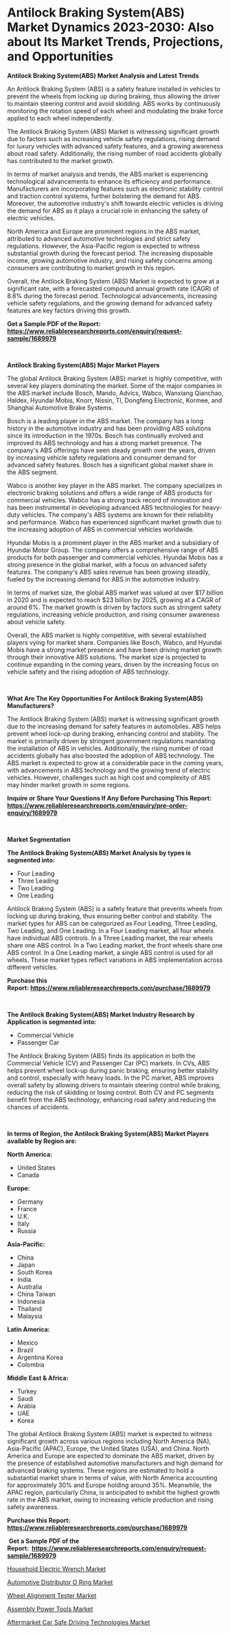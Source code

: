 <p><h1>Antilock Braking System(ABS) Market Dynamics 2023-2030: Also about Its Market Trends, Projections, and Opportunities</h1></p><p><strong>Antilock Braking System(ABS) Market Analysis and Latest Trends</strong></p>
<p><p>An Antilock Braking System (ABS) is a safety feature installed in vehicles to prevent the wheels from locking up during braking, thus allowing the driver to maintain steering control and avoid skidding. ABS works by continuously monitoring the rotation speed of each wheel and modulating the brake force applied to each wheel independently.</p><p>The Antilock Braking System (ABS) Market is witnessing significant growth due to factors such as increasing vehicle safety regulations, rising demand for luxury vehicles with advanced safety features, and a growing awareness about road safety. Additionally, the rising number of road accidents globally has contributed to the market growth.</p><p>In terms of market analysis and trends, the ABS market is experiencing technological advancements to enhance its efficiency and performance. Manufacturers are incorporating features such as electronic stability control and traction control systems, further bolstering the demand for ABS. Moreover, the automotive industry's shift towards electric vehicles is driving the demand for ABS as it plays a crucial role in enhancing the safety of electric vehicles.</p><p>North America and Europe are prominent regions in the ABS market, attributed to advanced automotive technologies and strict safety regulations. However, the Asia-Pacific region is expected to witness substantial growth during the forecast period. The increasing disposable income, growing automotive industry, and rising safety concerns among consumers are contributing to market growth in this region.</p><p>Overall, the Antilock Braking System (ABS) Market is expected to grow at a significant rate, with a forecasted compound annual growth rate (CAGR) of 8.8% during the forecast period. Technological advancements, increasing vehicle safety regulations, and the growing demand for advanced safety features are key factors driving this growth.</p></p>
<p><strong>Get a Sample PDF of the Report:&nbsp; <a href="https://www.reliableresearchreports.com/enquiry/request-sample/1689979">https://www.reliableresearchreports.com/enquiry/request-sample/1689979</a></strong></p>
<p>&nbsp;</p>
<p><strong>Antilock Braking System(ABS) Major Market Players</strong></p>
<p><p>The global Antilock Braking System (ABS) market is highly competitive, with several key players dominating the market. Some of the major companies in the ABS market include Bosch, Mando, Advics, Wabco, Wanxiang Qianchao, Haldex, Hyundai Mobis, Knorr, Nissin, TI, Dongfeng Electronic, Kormee, and Shanghai Automotive Brake Systems.</p><p>Bosch is a leading player in the ABS market. The company has a long history in the automotive industry and has been providing ABS solutions since its introduction in the 1970s. Bosch has continually evolved and improved its ABS technology and has a strong market presence. The company's ABS offerings have seen steady growth over the years, driven by increasing vehicle safety regulations and consumer demand for advanced safety features. Bosch has a significant global market share in the ABS segment.</p><p>Wabco is another key player in the ABS market. The company specializes in electronic braking solutions and offers a wide range of ABS products for commercial vehicles. Wabco has a strong track record of innovation and has been instrumental in developing advanced ABS technologies for heavy-duty vehicles. The company's ABS systems are known for their reliability and performance. Wabco has experienced significant market growth due to the increasing adoption of ABS in commercial vehicles worldwide.</p><p>Hyundai Mobis is a prominent player in the ABS market and a subsidiary of Hyundai Motor Group. The company offers a comprehensive range of ABS products for both passenger and commercial vehicles. Hyundai Mobis has a strong presence in the global market, with a focus on advanced safety features. The company's ABS sales revenue has been growing steadily, fueled by the increasing demand for ABS in the automotive industry.</p><p>In terms of market size, the global ABS market was valued at over $17 billion in 2020 and is expected to reach $23 billion by 2025, growing at a CAGR of around 6%. The market growth is driven by factors such as stringent safety regulations, increasing vehicle production, and rising consumer awareness about vehicle safety.</p><p>Overall, the ABS market is highly competitive, with several established players vying for market share. Companies like Bosch, Wabco, and Hyundai Mobis have a strong market presence and have been driving market growth through their innovative ABS solutions. The market size is projected to continue expanding in the coming years, driven by the increasing focus on vehicle safety and the rising adoption of ABS technology.</p></p>
<p>&nbsp;</p>
<p><strong>What Are The Key Opportunities For Antilock Braking System(ABS) Manufacturers?</strong></p>
<p><p>The Antilock Braking System (ABS) market is witnessing significant growth due to the increasing demand for safety features in automobiles. ABS helps prevent wheel lock-up during braking, enhancing control and stability. The market is primarily driven by stringent government regulations mandating the installation of ABS in vehicles. Additionally, the rising number of road accidents globally has also boosted the adoption of ABS technology. The ABS market is expected to grow at a considerable pace in the coming years, with advancements in ABS technology and the growing trend of electric vehicles. However, challenges such as high cost and complexity of ABS may hinder market growth in some regions.</p></p>
<p><strong>Inquire or Share Your Questions If Any Before Purchasing This Report: <a href="https://www.reliableresearchreports.com/enquiry/pre-order-enquiry/1689979">https://www.reliableresearchreports.com/enquiry/pre-order-enquiry/1689979</a></strong></p>
<p>&nbsp;</p>
<p><strong>Market Segmentation</strong></p>
<p><strong>The Antilock Braking System(ABS) Market Analysis by types is segmented into:</strong></p>
<p><ul><li>Four Leading</li><li>Three Leading</li><li>Two Leading</li><li>One Leading</li></ul></p>
<p><p>Antilock Braking System (ABS) is a safety feature that prevents wheels from locking up during braking, thus ensuring better control and stability. The market types for ABS can be categorized as Four Leading, Three Leading, Two Leading, and One Leading. In a Four Leading market, all four wheels have individual ABS controls. In a Three Leading market, the rear wheels share one ABS control. In a Two Leading market, the front wheels share one ABS control. In a One Leading market, a single ABS control is used for all wheels. These market types reflect variations in ABS implementation across different vehicles.</p></p>
<p><strong>Purchase this Report:&nbsp;<a href="https://www.reliableresearchreports.com/purchase/1689979">https://www.reliableresearchreports.com/purchase/1689979</a></strong></p>
<p>&nbsp;</p>
<p><strong>The Antilock Braking System(ABS) Market Industry Research by Application is segmented into:</strong></p>
<p><ul><li>Commercial Vehicle</li><li>Passenger Car</li></ul></p>
<p><p>The Antilock Braking System (ABS) finds its application in both the Commercial Vehicle (CV) and Passenger Car (PC) markets. In CVs, ABS helps prevent wheel lock-up during panic braking, ensuring better stability and control, especially with heavy loads. In the PC market, ABS improves overall safety by allowing drivers to maintain steering control while braking, reducing the risk of skidding or losing control. Both CV and PC segments benefit from the ABS technology, enhancing road safety and reducing the chances of accidents.</p></p>
<p>&nbsp;</p>
<p><strong>In terms of Region, the Antilock Braking System(ABS) Market Players available by Region are:</strong></p>
<p>
    <p> <strong> North America: </strong>
        <ul>
            <li>United States</li>
            <li>Canada</li>
        </ul>
        </p> 
    <p> <strong> Europe: </strong>
        <ul>
            <li>Germany</li>
            <li>France</li>
            <li>U.K.</li>
            <li>Italy</li>
            <li>Russia</li>
        </ul>
        </p> 
    <p> <strong> Asia-Pacific: </strong>
        <ul>
            <li>China</li>
            <li>Japan</li>
            <li>South Korea</li>
            <li>India</li>
            <li>Australia</li>
            <li>China Taiwan</li>
            <li>Indonesia</li>
            <li>Thailand</li>
            <li>Malaysia</li>
        </ul>
        </p> 
    <p> <strong> Latin America: </strong>
        <ul>
            <li>Mexico</li>
            <li>Brazil</li>
            <li>Argentina Korea</li>
            <li>Colombia</li>
        </ul>
        </p> 
    <p> <strong> Middle East & Africa: </strong>
        <ul>
            <li>Turkey</li>
            <li>Saudi</li>
            <li>Arabia</li>
            <li>UAE</li>
            <li>Korea</li>
        </ul>
    </p>
    </p>
<p><p>The global Antilock Braking System (ABS) market is expected to witness significant growth across various regions including North America (NA), Asia-Pacific (APAC), Europe, the United States (USA), and China. North America and Europe are expected to dominate the ABS market, driven by the presence of established automotive manufacturers and high demand for advanced braking systems. These regions are estimated to hold a substantial market share in terms of value, with North America accounting for approximately 30% and Europe holding around 35%. Meanwhile, the APAC region, particularly China, is anticipated to exhibit the highest growth rate in the ABS market, owing to increasing vehicle production and rising safety awareness.</p></p>
<p><strong>Purchase this Report: <a href="https://www.reliableresearchreports.com/purchase/1689979">https://www.reliableresearchreports.com/purchase/1689979</a></strong></p>
<p>&nbsp;<strong>Get a Sample PDF of the Report:&nbsp;&nbsp;<a href="https://www.reliableresearchreports.com/enquiry/request-sample/1689979">https://www.reliableresearchreports.com/enquiry/request-sample/1689979</a></strong></p>
<p><strong></strong></p>
<p><p><a href="https://medium.com/@colinom786578/household-electric-wrench-market-insights-into-market-cagr-market-trends-and-growth-strategies-7559ad44f05b">Household Electric Wrench Market</a></p><p><a href="https://www.linkedin.com/pulse/automotive-distributor-o-ring-market-size-share-global-rsc3e/">Automotive Distributor O Ring Market</a></p><p><a href="https://github.com/prosalinda88/Market-Research-Report-List-1/blob/main/wheel-alignment-tester-market.md">Wheel Alignment Tester Market</a></p><p><a href="https://medium.com/@bradomar67436/assembly-power-tools-market-size-and-market-trends-complete-industry-overview-2023-to-2030-be0d10ae59e9">Assembly Power Tools Market</a></p><p><a href="https://github.com/jonneygiverf/Market-Research-Report-List-1/blob/main/aftermarket-car-safe-driving-technologies-market.md">Aftermarket Car Safe Driving Technologies Market</a></p></p>